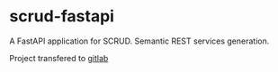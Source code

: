 # scrud-fastapi
A FastAPI application for SCRUD. Semantic REST services generation.

Project transfered to [gitlab](https://gitlab.com/openteams/safetydance "SafetyDance")